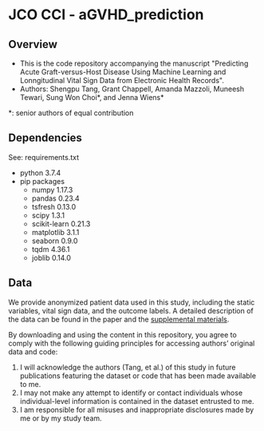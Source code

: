 # JCO CCI - aGVHD_prediction

## Overview
- This is the code repository accompanying the manuscript "Predicting Acute Graft-versus-Host Disease Using Machine Learning and Lonngitudinal Vital Sign Data from Electronic Health Records".
- Authors: Shengpu Tang, Grant Chappell, Amanda Mazzoli, Muneesh Tewari, Sung Won Choi\*, and Jenna Wiens\* 

\*: senior authors of equal contribution

## Dependencies
See: requirements.txt
- python 3.7.4
- pip packages
    - numpy              1.17.3
    - pandas             0.23.4
    - tsfresh            0.13.0
    - scipy              1.3.1
    - scikit-learn       0.21.3
    - matplotlib         3.1.1
    - seaborn            0.9.0
    - tqdm               4.36.1
    - joblib             0.14.0
    
## Data
We provide anonymized patient data used in this study, including the static variables, vital sign data, and the outcome labels. A detailed description of the data can be found in the paper and the [supplemental materials](data/JCO_CCI_Supplement.pdf). 

By downloading and using the content in this repository, you agree to comply with the following guiding principles for accessing authors’ original data and code:
1. I will acknowledge the authors (Tang, et al.) of this study in future publications featuring the dataset or code that has been made available to me.
2. I may not make any attempt to identify or contact individuals whose individual-level information is contained in the dataset entrusted to me.
3. I am responsible for all misuses and inappropriate disclosures made by me or by my study team.
